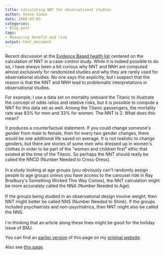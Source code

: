 ```yaml
---
title: Calculating NNT for observational studies
author: Steve Simon
date: 2008-03-03
categories:
- Blog post
tags:
- Measuring benefit and risk
output: html_document
---
```

Recent discussion at the [Evidence Based health
list](../category/InterestingWebsites.html#EvBaHe) centered on the
calculation of NNT in a case-control study. While it is indeed possible
to do so, I have always been a bit curious why NNT and NNH are computed
almost exclusively for randomized studies and why they are rarely used
for observational studies. No one says this explicitly, but I suspect
that the reason is that the NNT and NNH lead to problematic
interpretations in observational studies.

For example, I use a data set on mortality onboard the Titanic to
illustrate the concept of odds ratios and relative risks, but it is
possible to compute a NNT for this data set as well. Among the Titanic
passengers, the mortality rate was 83% for men and 33% for women. The
NNT is 2. What does this mean?

It produces a counterfactual statement. If you could change someone's
gender from male to female, then for every two gender changes, there
would be one additional life saved on average. It is not realistic to
change genders, but there are stories of some men who dressed up in
women's clothes in order to be part of the "women and children first"
ethic that existed at the time of the Titanic. So perhaps the NNT should
really be called the NNCD (Number Needed to Cross-Dress).\
\
In a study looking at age groups (you obviously can't randomly assign
people to age groups unless you have access to the carousel ride in Ray
Bradbury's Something Wicked This Way Comes), the NNT calculation might
be more accurately called the NNA (Number Needed to Age).\
\
If the groups being studied in an observational design involve weight,
then NNT might better be called NNS (Number Needed to Shink). If the
groups included psychiatrists and non-psychiatrics, then NNT might also
be called the NNS.\
\
I'm thinking that an article along these lines might be good for the
holiday issue of BMJ.

You can find an [earlier version][sim1] of this page on my [original website][sim2].

[sim1]: http://www.pmean.com/08/CalculatingNnt.html
[sim2]: http://www.pmean.com/original_site.html

Also see [this page][sim3].

[sim3]: http://www.pmean.com/08a/CalculatingNnt.html
